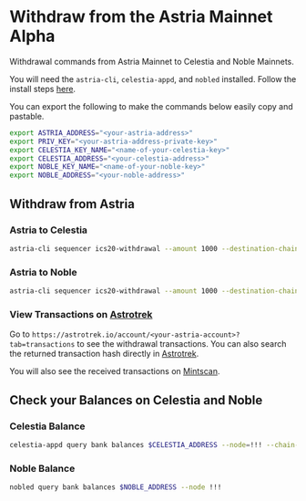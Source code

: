 <!-- markdownlint-disable MD051 -->

# Withdraw from the Astria Mainnet Alpha

Withdrawal commands from Astria Mainnet to Celestia and Noble Mainnets.

You will need the `astria-cli`, `celestia-appd`, and `nobled` installed. Follow
the install steps [here](../overview.md#bridging-dependencies).

You can export the following to make the commands below easily copy and
pastable.

```bash
export ASTRIA_ADDRESS="<your-astria-address>"
export PRIV_KEY="<your-astria-address-private-key>"
export CELESTIA_KEY_NAME="<name-of-your-celestia-key>"
export CELESTIA_ADDRESS="<your-celestia-address>"
export NOBLE_KEY_NAME="<name-of-your-noble-key>"
export NOBLE_ADDRESS="<your-noble-address>"
```

## Withdraw from Astria

### Astria to Celestia

<!-- TODO: update -->
```bash
astria-cli sequencer ics20-withdrawal --amount 1000 --destination-chain-address=$CELESTIA_ADDRESS --source-channel channel-0 --private-key=$PRIV_KEY --sequencer-url=https://rpc.sequencer.astria.org/ --sequencer.chain-id astria --asset transfer/channel-0/utia --fee-asset transfer/channel-0/utia
```

### Astria to Noble

<!-- TODO: update -->
```bash
astria-cli sequencer ics20-withdrawal --amount 1000 --destination-chain-address=$NOBLE_ADDRESS --source-channel channel-1 --private-key=$PRIV_KEY --sequencer-url=https://rpc.sequencer.astria.org/ --sequencer.chain-id astria --asset transfer/channel-1/uusdc --fee-asset transfer/channel-0/utia
```

### View Transactions on [Astrotrek](https://astrotrek.io/)

Go to `https://astrotrek.io/account/<your-astria-account>?tab=transactions`
to see the withdrawal transactions. You can also search the returned transaction
hash directly in [Astrotrek](https://astrotrek.io/).

You will also see the received transactions on
[Mintscan](#view-transactions-on-mintscan).

## Check your Balances on Celestia and Noble

### Celestia Balance

<!-- TODO: update -->
```bash
celestia-appd query bank balances $CELESTIA_ADDRESS --node=!!! --chain-id !!!

```

### Noble Balance

<!-- TODO: update -->
```bash
nobled query bank balances $NOBLE_ADDRESS --node !!!

```

